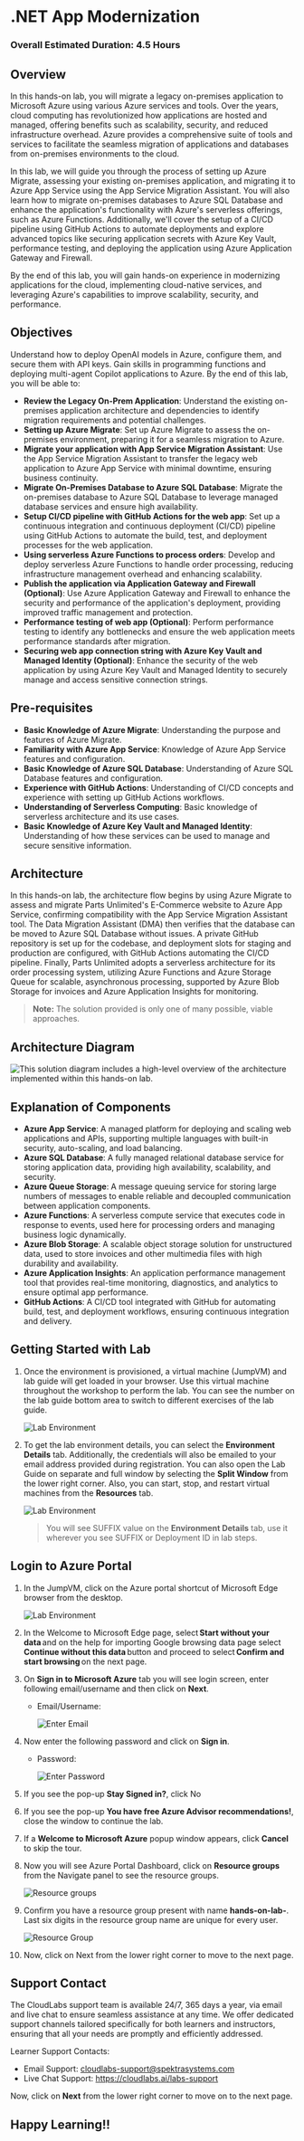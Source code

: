# .NET App Modernization
### Overall Estimated Duration: 4.5 Hours 

## Overview
In this hands-on lab, you will migrate a legacy on-premises application to Microsoft Azure using various Azure services and tools. Over the years, cloud computing has revolutionized how applications are hosted and managed, offering benefits such as scalability, security, and reduced infrastructure overhead. Azure provides a comprehensive suite of tools and services to facilitate the seamless migration of applications and databases from on-premises environments to the cloud.

In this lab, we will guide you through the process of setting up Azure Migrate, assessing your existing on-premises application, and migrating it to Azure App Service using the App Service Migration Assistant. You will also learn how to migrate on-premises databases to Azure SQL Database and enhance the application's functionality with Azure's serverless offerings, such as Azure Functions. Additionally, we'll cover the setup of a CI/CD pipeline using GitHub Actions to automate deployments and explore advanced topics like securing application secrets with Azure Key Vault, performance testing, and deploying the application using Azure Application Gateway and Firewall. 
 
By the end of this lab, you will gain hands-on experience in modernizing applications for the cloud, implementing cloud-native services, and leveraging Azure's capabilities to improve scalability, security, and performance.

## Objectives
Understand how to deploy OpenAI models in Azure, configure them, and secure them with API keys. Gain skills in programming functions and deploying multi-agent Copilot applications to Azure. By the end of this lab, you will be able to:
   - **Review the Legacy On-Prem Application**: Understand the existing on-premises application architecture and dependencies to identify migration requirements and potential challenges.
   - **Setting up Azure Migrate**: Set up Azure Migrate to assess the on-premises environment, preparing it for a seamless migration to Azure.
   - **Migrate your application with App Service Migration Assistant**: Use the App Service Migration Assistant to transfer the legacy web application to Azure App Service with minimal downtime, ensuring business continuity.
   - **Migrate On-Premises Database to Azure SQL Database**: Migrate the on-premises database to Azure SQL Database to leverage managed database services and ensure high availability.
   - **Setup CI/CD pipeline with GitHub Actions for the web app**: Set up a continuous integration and continuous deployment (CI/CD) pipeline using GitHub Actions to automate the build, test, and deployment processes for the web application.
   - **Using serverless Azure Functions to process orders**: Develop and deploy serverless Azure Functions to handle order processing, reducing infrastructure management overhead and enhancing scalability.
   - **Publish the application via Application Gateway and Firewall (Optional)**: Use Azure Application Gateway and Firewall to enhance the security and performance of the application's deployment, providing improved traffic management and protection.
   - **Performance testing of web app (Optional)**: Perform performance testing to identify any bottlenecks and ensure the web application meets performance standards after migration.
   - **Securing web app connection string with Azure Key Vault and Managed Identity (Optional)**: Enhance the security of the web application by using Azure Key Vault and Managed Identity to securely manage and access sensitive connection strings.

## Pre-requisites
- **Basic Knowledge of Azure Migrate**: Understanding the purpose and features of Azure Migrate.
- **Familiarity with Azure App Service**: Knowledge of Azure App Service features and configuration.
- **Basic Knowledge of Azure SQL Database**: Understanding of Azure SQL Database features and configuration.
- **Experience with GitHub Actions**: Understanding of CI/CD concepts and experience with setting up GitHub Actions workflows.
- **Understanding of Serverless Computing**: Basic knowledge of serverless architecture and its use cases.
- **Basic Knowledge of Azure Key Vault and Managed Identity**: Understanding of how these services can be used to manage and secure sensitive information.

## Architecture
In this hands-on lab, the architecture flow begins by using Azure Migrate to assess and migrate Parts Unlimited's E-Commerce website to Azure App Service, confirming compatibility with the App Service Migration Assistant tool. The Data Migration Assistant (DMA) then verifies that the database can be moved to Azure SQL Database without issues. A private GitHub repository is set up for the codebase, and deployment slots for staging and production are configured, with GitHub Actions automating the CI/CD pipeline. Finally, Parts Unlimited adopts a serverless architecture for its order processing system, utilizing Azure Functions and Azure Storage Queue for scalable, asynchronous processing, supported by Azure Blob Storage for invoices and Azure Application Insights for monitoring.

> **Note:** The solution provided is only one of many possible, viable approaches.

## Architecture Diagram

![This solution diagram includes a high-level overview of the architecture implemented within this hands-on lab.](media/architecture-diagram.png "Solution architecture diagram")

## Explanation of Components

- **Azure App Service**: A managed platform for deploying and scaling web applications and APIs, supporting multiple languages with built-in security, auto-scaling, and load balancing.
- **Azure SQL Database**: A fully managed relational database service for storing application data, providing high availability, scalability, and security.
- **Azure Queue Storage**: A message queuing service for storing large numbers of messages to enable reliable and decoupled communication between application components.
- **Azure Functions**: A serverless compute service that executes code in response to events, used here for processing orders and managing business logic dynamically.
- **Azure Blob Storage**: A scalable object storage solution for unstructured data, used to store invoices and other multimedia files with high durability and availability.
- **Azure Application Insights**: An application performance management tool that provides real-time monitoring, diagnostics, and analytics to ensure optimal app performance.
- **GitHub Actions**: A CI/CD tool integrated with GitHub for automating build, test, and deployment workflows, ensuring continuous integration and delivery.

## Getting Started with Lab

1. Once the environment is provisioned, a virtual machine (JumpVM) and lab guide will get loaded in your browser. Use this virtual machine throughout the workshop to perform the lab. You can see the number on the lab guide bottom area to switch to different exercises of the lab guide.
   

   ![](media/Getting_started01.png "Lab Environment")

1. To get the lab environment details, you can select the **Environment Details** tab. Additionally, the credentials will also be emailed to your email address provided during registration. You can also open the Lab Guide on separate and full window by selecting the **Split Window** from the lower right corner. Also, you can start, stop, and restart virtual machines from the **Resources** tab.

   ![](media/Getting_started03.png "Lab Environment")
 
    > You will see SUFFIX value on the **Environment Details** tab, use it wherever you see SUFFIX or Deployment ID in lab steps.


## Login to Azure Portal

1. In the JumpVM, click on the Azure portal shortcut of Microsoft Edge browser from the desktop.

   ![](media/Getting_started02.png "Lab Environment")

1. In the Welcome to Microsoft Edge page, select **Start without your data** and on the help for importing Google browsing data page select **Continue without this data** button and proceed to select **Confirm and start browsing** on the next page.
   
1. On **Sign in to Microsoft Azure** tab you will see login screen, enter following email/username and then click on **Next**. 
   * Email/Username: <inject key="AzureAdUserEmail"></inject>
   
     ![](media/image7.png "Enter Email")
     
1. Now enter the following password and click on **Sign in**.
   * Password: <inject key="AzureAdUserPassword"></inject>
   
     ![](media/image8.png "Enter Password")
     
1. If you see the pop-up **Stay Signed in?**, click No

1. If you see the pop-up **You have free Azure Advisor recommendations!**, close the window to continue the lab.

1. If a **Welcome to Microsoft Azure** popup window appears, click **Cancel** to skip the tour.
   
1. Now you will see Azure Portal Dashboard, click on **Resource groups** from the Navigate panel to see the resource groups.

    ![](media/select-rg.png "Resource groups")
   
1. Confirm you have a resource group present with name **hands-on-lab-<inject key="DeploymentID" enableCopy="false" />**. Last six digits in the resource group name are unique for every user.

    ![](media/image10.png "Resource Group")

   
1. Now, click on Next from the lower right corner to move to the next page.

## Support Contact
 
The CloudLabs support team is available 24/7, 365 days a year, via email and live chat to ensure seamless assistance at any time. We offer dedicated support channels tailored specifically for both learners and instructors, ensuring that all your needs are promptly and efficiently addressed.
 
Learner Support Contacts:
 
- Email Support: cloudlabs-support@spektrasystems.com
- Live Chat Support: https://cloudlabs.ai/labs-support
 
Now, click on **Next** from the lower right corner to move on to the next page.


## Happy Learning!!
